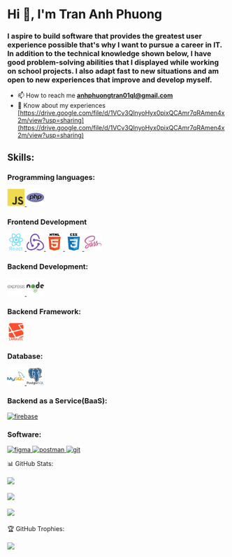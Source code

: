 <h1 align="start">Hi 👋, I'm Tran Anh Phuong</h1>
<h3 align="start">
  I aspire to build software that provides the greatest user experience possible
  that's why I want to pursue a career in IT. In addition to the technical
  knowledge shown below, I have good problem-solving abilities that I displayed
  while working on school projects. I also adapt fast to new situations and am
  open to new experiences that improve and develop myself.
</h3>

- 📫 How to reach me **anhphuongtran01ql@gmail.com**
- 📄 Know about my experiences
[https://drive.google.com/file/d/1VCv3QlnyoHyx0pixQCAmr7qRAmen4x2m/view?usp=sharing](https://drive.google.com/file/d/1VCv3QlnyoHyx0pixQCAmr7qRAmen4x2m/view?usp=sharing)

<h2 align="left">Skills:</h2>
<h3 align="left">Programming languages:</h3>
<p align="left">
  <a
    href="https://developer.mozilla.org/en-US/docs/Web/JavaScript"
    target="_blank"
    rel="noreferrer"
  >
    <img
      src="https://raw.githubusercontent.com/devicons/devicon/master/icons/javascript/javascript-original.svg"
      alt="javascript"
      width="40"
      height="40"
    />
  </a>
  <a href="https://www.php.net" target="_blank" rel="noreferrer">
    <img
      src="https://raw.githubusercontent.com/devicons/devicon/master/icons/php/php-original.svg"
      alt="php"
      width="40"
      height="40"
    />
  </a>
</p>

<h3 align="left">Frontend Development</h3>
<p align="left">
  <a href="https://reactjs.org/" target="_blank" rel="noreferrer">
    <img
      src="https://raw.githubusercontent.com/devicons/devicon/master/icons/react/react-original-wordmark.svg"
      alt="react"
      width="40"
      height="40"
    />
  </a>
  <a href="https://redux.js.org" target="_blank" rel="noreferrer">
    <img
      src="https://raw.githubusercontent.com/devicons/devicon/master/icons/redux/redux-original.svg"
      alt="redux"
      width="40"
      height="40"
    />
  </a>
  <a href="https://www.w3.org/html/" target="_blank" rel="noreferrer">
    <img
      src="https://raw.githubusercontent.com/devicons/devicon/master/icons/html5/html5-original-wordmark.svg"
      alt="html5"
      width="40"
      height="40"
    />
  </a>
  <a href="https://www.w3schools.com/css/" target="_blank" rel="noreferrer">
    <img
      src="https://raw.githubusercontent.com/devicons/devicon/master/icons/css3/css3-original-wordmark.svg"
      alt="css3"
      width="40"
      height="40"
    />
  </a>
  <a href="https://sass-lang.com" target="_blank" rel="noreferrer">
    <img
      src="https://raw.githubusercontent.com/devicons/devicon/master/icons/sass/sass-original.svg"
      alt="sass"
      width="40"
      height="40"
    />
  </a>
</p>

<h3 align="left">Backend Development:</h3>
<p align="left">
  <a href="https://expressjs.com" target="_blank" rel="noreferrer">
    <img
      src="https://raw.githubusercontent.com/devicons/devicon/master/icons/express/express-original-wordmark.svg"
      alt="express"
      width="40"
      height="40"
    />
  </a>
  <a href="https://nodejs.org" target="_blank" rel="noreferrer">
    <img
      src="https://raw.githubusercontent.com/devicons/devicon/master/icons/nodejs/nodejs-original-wordmark.svg"
      alt="nodejs"
      width="40"
      height="40"
    />
  </a>
</p>

<h3 align="left">Backend Framework:</h3>
<p align="left">
  <a href="https://laravel.com/" target="_blank" rel="noreferrer">
    <img
      src="https://raw.githubusercontent.com/devicons/devicon/master/icons/laravel/laravel-plain-wordmark.svg"
      alt="laravel"
      width="40"
      height="40"
    />
  </a>
</p>

<h3 align="left">Database:</h3>
<p align="left">
  <a href="https://www.mysql.com/" target="_blank" rel="noreferrer">
    <img
      src="https://raw.githubusercontent.com/devicons/devicon/master/icons/mysql/mysql-original-wordmark.svg"
      alt="mysql"
      width="40"
      height="40"
    />
  </a>
  <a href="https://www.postgresql.org" target="_blank" rel="noreferrer">
    <img
      src="https://raw.githubusercontent.com/devicons/devicon/master/icons/postgresql/postgresql-original-wordmark.svg"
      alt="postgresql"
      width="40"
      height="40"
    />
  </a>
</p>

<h3 align="left">Backend as a Service(BaaS):</h3>
<p align="left">
  <a href="https://firebase.google.com/" target="_blank" rel="noreferrer">
    <img
      src="https://www.vectorlogo.zone/logos/firebase/firebase-icon.svg"
      alt="firebase"
      width="40"
      height="40"
    />
  </a>
</p>

<h3 align="left">Software:</h3>
<p align="left">
  <a href="https://www.figma.com/" target="_blank" rel="noreferrer">
    <img
      src="https://www.vectorlogo.zone/logos/figma/figma-icon.svg"
      alt="figma"
      width="40"
      height="40"
    />
  </a>

  <a href="https://postman.com" target="_blank" rel="noreferrer">
    <img
      src="https://www.vectorlogo.zone/logos/getpostman/getpostman-icon.svg"
      alt="postman"
      width="40"
      height="40"
    />
  </a>
  <a href="https://git-scm.com/" target="_blank" rel="noreferrer">
    <img
      src="https://www.vectorlogo.zone/logos/git-scm/git-scm-icon.svg"
      alt="git"
      width="40"
      height="40"
    />
  </a>
</p>

📊 GitHub Stats:<br/><br/>
![](https://github-readme-stats.vercel.app/api/top-langs/?username=anhphuongtran01ql&theme=radical&hide_border=false&include_all_commits=false&count_private=false&layout=compact)<br/><br/>
![](https://github-readme-stats.vercel.app/api?username=anhphuongtran01ql&theme=radical&hide_border=false&include_all_commits=false&count_private=false)<br/><br/>
![](https://github-readme-streak-stats.herokuapp.com/?user=anhphuongtran01ql&theme=radical&hide_border=false)<br/><br/>
🏆 GitHub Trophies:<br/><br/>
![](https://github-trophies.vercel.app/?username=anhphuongtran01ql&theme=radical&no-frame=false&no-bg=false&margin-w=4)
